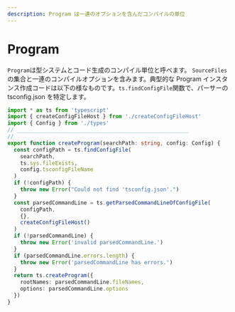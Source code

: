 ```yaml
---
description: Program は一連のオプションを含んだコンパイルの単位
---
```


# Program

`Program`は型システムとコード生成のコンパイル単位と呼べます。 `SourceFiles`の集合と一連のコンパイルオプションを含みます。典型的な Program インスタンス作成コードは以下の様なものです。`ts.findConfigFile`関数で、パーサーの tsconfig.json を特定します。

```typescript
import * as ts from 'typescript'
import { createConfigFileHost } from './createConfigFileHost'
import { Config } from './types'
// ______________________________________________________
//
export function createProgram(searchPath: string, config: Config) {
  const configPath = ts.findConfigFile(
    searchPath,
    ts.sys.fileExists,
    config.tsconfigFileName
  )
  if (!configPath) {
    throw new Error("Could not find 'tsconfig.json'.")
  }
  const parsedCommandLine = ts.getParsedCommandLineOfConfigFile(
    configPath,
    {},
    createConfigFileHost()
  )
  if (!parsedCommandLine) {
    throw new Error('invalid parsedCommandLine.')
  }
  if (parsedCommandLine.errors.length) {
    throw new Error('parsedCommandLine has errors.')
  }
  return ts.createProgram({
    rootNames: parsedCommandLine.fileNames,
    options: parsedCommandLine.options
  })
}
```




